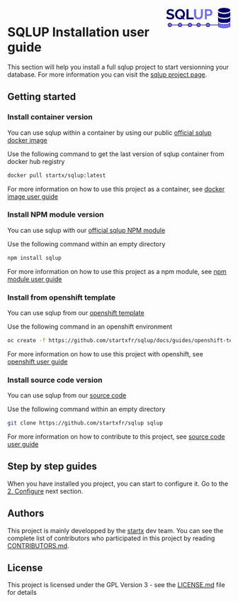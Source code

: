 <img align="right" height="50" src="https://raw.githubusercontent.com/startxfr/sqlup/master/docs/assets/logo.svg?sanitize=true">

# SQLUP Installation user guide

This section will help you install a full sqlup project to start versionning your database. For more information you can visit the [sqlup project page](https://github.com/startxfr/sqlup/).

## Getting started

### Install container version

You can use sqlup within a container by using our public [official sqlup docker image](https://hub.docker.com/r/startx/sqlup/)

Use the following command to get the last version of sqlup container 
from docker hub registry
```bash
docker pull startx/sqlup:latest
```
For more information on how to use this project as a container, see [docker image user guide](USE_docker.md)

### Install NPM module version

You can use sqlup with our [official sqlup NPM module](https://www.npmjs.com/package/sqlup)

Use the following command within an empty directory 
```bash
npm install sqlup
```
For more information on how to use this project as a npm module, see [npm module user guide](USE_npm.md)

### Install from openshift template

You can use sqlup from our [openshift template](https://github.com/startxfr/sqlup/docs/guides/openshift-template-build.yml)

Use the following command in an openshift environment
```bash
oc create -f https://github.com/startxfr/sqlup/docs/guides/openshift-template-build.yml
```
For more information on how to use this project with openshift, see [openshift user guide](USE_docker.md#using-openshift)

### Install source code version

You can use sqlup from our [source code](https://github.com/startxfr/sqlup)

Use the following command within an empty directory 
```bash
git clone https://github.com/startxfr/sqlup sqlup
```
For more information on how to contribute to this project, see [source code user guide](USE_source.md)

## Step by step guides

When you have installed you project, you can start to configure it. Go to the [2. Configure](2.Configure.md) next section.

## Authors

This project is mainly developped by the [startx](https://www.startx.fr) dev team. You can see the complete list of contributors who participated in this project by reading [CONTRIBUTORS.md](CONTRIBUTORS.md).

## License

This project is licensed under the GPL Version 3 - see the [LICENSE.md](LICENSE.md) file for details

